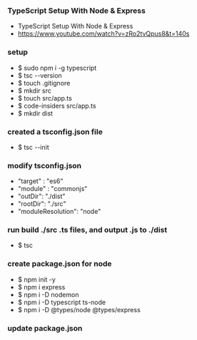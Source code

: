 ### TypeScript Setup With Node & Express

- TypeScript Setup With Node & Express
- https://www.youtube.com/watch?v=zRo2tvQpus8&t=140s

### setup

- \$ sudo npm i -g typescript
- \$ tsc --version
- \$ touch .gitignore
- \$ mkdir src
- \$ touch src/app.ts
- \$ code-insiders src/app.ts
- \$ mkdir dist

### created a tsconfig.json file

- \$ tsc --init

### modify tsconfig.json

- "target" : "es6"
- "module" : "commonjs"
- "outDir": "./dist"
- "rootDir": "./src"
- "moduleResolution": "node"

### run build ./src .ts files, and output .js to ./dist

- \$ tsc

### create package.json for node

- \$ npm init -y
- \$ npm i express
- \$ npm i -D nodemon
- \$ npm i -D typescript ts-node
- \$ npm i -D @types/node @types/express

### update package.json
